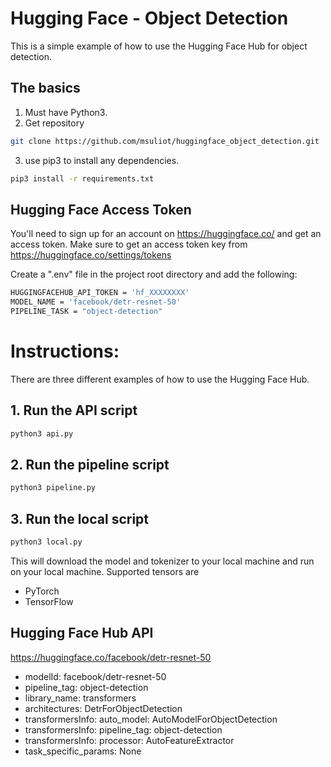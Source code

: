 # Hugging Face - Object Detection

This is a simple example of how to use the Hugging Face Hub for object detection.

## The basics

1. Must have Python3.
2. Get repository
```bash
git clone https://github.com/msuliot/huggingface_object_detection.git 
```
3. use pip3 to install any dependencies.
```bash
pip3 install -r requirements.txt
```

## Hugging Face Access Token

You'll need to sign up for an account on https://huggingface.co/ and get an access token.
Make sure to get an access token key from https://huggingface.co/settings/tokens

Create a ".env" file in the project root directory and add the following:
```bash
HUGGINGFACEHUB_API_TOKEN = 'hf_XXXXXXXX'
MODEL_NAME = 'facebook/detr-resnet-50'
PIPELINE_TASK = "object-detection"
```

# Instructions:

There are three different examples of how to use the Hugging Face Hub.

## 1. Run the API script
```bash
python3 api.py
```

## 2. Run the pipeline script
```bash
python3 pipeline.py
```

## 3. Run the local script
```bash
python3 local.py
```
This will download the model and tokenizer to your local machine and run on your local machine.
Supported tensors are 
- PyTorch 
- TensorFlow

## Hugging Face Hub API 
https://huggingface.co/facebook/detr-resnet-50
- modelId: facebook/detr-resnet-50
- pipeline_tag: object-detection
- library_name: transformers
- architectures: DetrForObjectDetection
- transformersInfo: auto_model: AutoModelForObjectDetection
- transformersInfo: pipeline_tag: object-detection
- transformersInfo: processor: AutoFeatureExtractor
- task_specific_params: None